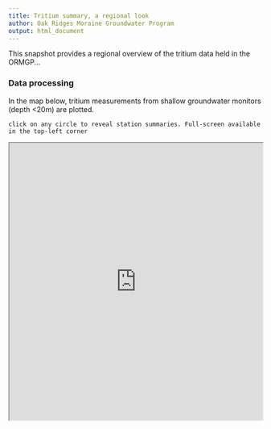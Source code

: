 ```yaml
---
title: Tritium summary, a regional look
author: Oak Ridges Moraine Groundwater Program
output: html_document
---
```


This snapshot provides a regional overview of the tritium data held in the ORMGP...


### Data processing
In the map below, tritium measurements from shallow groundwater monitors (depth <20m) are plotted.

`click on any circle to reveal station summaries. Full-screen available in the top-left corner`

<iframe src="https://golang.oakridgeswater.ca/pages/chem-tritium-map.html" width="100%" height="550" scrolling="no" allowfullscreen></iframe>
